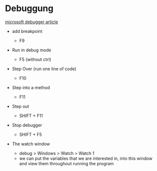 # Debuggung

[microsoft debugger article](<https://docs.microsoft.com/en-us/visualstudio/debugger/debugger-feature-tour?ranMID=46131&ranEAID=a1LgFw09t88&ranSiteID=a1LgFw09t88-nkIAcsoHJPwYms6QkTf.sA&epi=a1LgFw09t88-nkIAcsoHJPwYms6QkTf.sA&irgwc=1&OCID=AID2200057_aff_7806_1243925&tduid=(ir__202wwgag6skfqivpsghqksibeu2xr0od0gg0s0jc00)(7806)(1243925)(a1LgFw09t88-nkIAcsoHJPwYms6QkTf.sA)()&irclickid=_202wwgag6skfqivpsghqksibeu2xr0od0gg0s0jc00&view=vs-2019>)

- add breakpoint
  - F9
- Run in debug mode
  - F5 (without ctrl)
- Step Over (run one line of code)
  - F10
- Step into a method
  - F11
- Step out
  - SHIFT + F11
- Stop debugger

  - SHIFT + F5

- The watch window
  - debug > Windows > Watch > Watch 1
  - we can put the variables that we are interested in, into this window and view them throughout running the program
